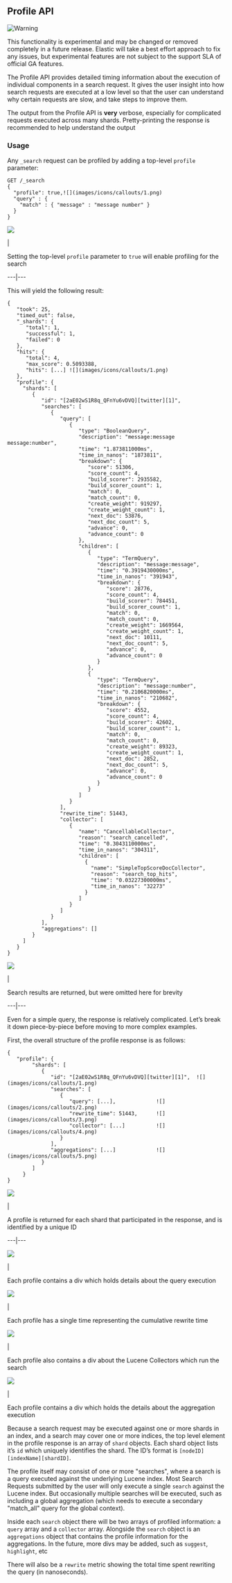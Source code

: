 ## Profile API

![Warning](images/icons/warning.png)

This functionality is experimental and may be changed or removed completely in a future release. Elastic will take a best effort approach to fix any issues, but experimental features are not subject to the support SLA of official GA features.

The Profile API provides detailed timing information about the execution of individual components in a search request. It gives the user insight into how search requests are executed at a low level so that the user can understand why certain requests are slow, and take steps to improve them.

The output from the Profile API is **very** verbose, especially for complicated requests executed across many shards. Pretty-printing the response is recommended to help understand the output

### Usage

Any `_search` request can be profiled by adding a top-level `profile` parameter:
    
    
    GET /_search
    {
      "profile": true,![](images/icons/callouts/1.png)
      "query" : {
        "match" : { "message" : "message number" }
      }
    }

![](images/icons/callouts/1.png)

| 

Setting the top-level `profile` parameter to `true` will enable profiling for the search   
  
---|---  
  
This will yield the following result:
    
    
    {
       "took": 25,
       "timed_out": false,
       "_shards": {
          "total": 1,
          "successful": 1,
          "failed": 0
       },
       "hits": {
          "total": 4,
          "max_score": 0.5093388,
          "hits": [...] ![](images/icons/callouts/1.png)
       },
       "profile": {
         "shards": [
            {
               "id": "[2aE02wS1R8q_QFnYu6vDVQ][twitter][1]",
               "searches": [
                  {
                     "query": [
                        {
                           "type": "BooleanQuery",
                           "description": "message:message message:number",
                           "time": "1.873811000ms",
                           "time_in_nanos": "1873811",
                           "breakdown": {
                              "score": 51306,
                              "score_count": 4,
                              "build_scorer": 2935582,
                              "build_scorer_count": 1,
                              "match": 0,
                              "match_count": 0,
                              "create_weight": 919297,
                              "create_weight_count": 1,
                              "next_doc": 53876,
                              "next_doc_count": 5,
                              "advance": 0,
                              "advance_count": 0
                           },
                           "children": [
                              {
                                 "type": "TermQuery",
                                 "description": "message:message",
                                 "time": "0.3919430000ms",
                                 "time_in_nanos": "391943",
                                 "breakdown": {
                                    "score": 28776,
                                    "score_count": 4,
                                    "build_scorer": 784451,
                                    "build_scorer_count": 1,
                                    "match": 0,
                                    "match_count": 0,
                                    "create_weight": 1669564,
                                    "create_weight_count": 1,
                                    "next_doc": 10111,
                                    "next_doc_count": 5,
                                    "advance": 0,
                                    "advance_count": 0
                                 }
                              },
                              {
                                 "type": "TermQuery",
                                 "description": "message:number",
                                 "time": "0.2106820000ms",
                                 "time_in_nanos": "210682",
                                 "breakdown": {
                                    "score": 4552,
                                    "score_count": 4,
                                    "build_scorer": 42602,
                                    "build_scorer_count": 1,
                                    "match": 0,
                                    "match_count": 0,
                                    "create_weight": 89323,
                                    "create_weight_count": 1,
                                    "next_doc": 2852,
                                    "next_doc_count": 5,
                                    "advance": 0,
                                    "advance_count": 0
                                 }
                              }
                           ]
                        }
                     ],
                     "rewrite_time": 51443,
                     "collector": [
                        {
                           "name": "CancellableCollector",
                           "reason": "search_cancelled",
                           "time": "0.3043110000ms",
                           "time_in_nanos": "304311",
                           "children": [
                             {
                               "name": "SimpleTopScoreDocCollector",
                               "reason": "search_top_hits",
                               "time": "0.03227300000ms",
                               "time_in_nanos": "32273"
                             }
                           ]
                        }
                     ]
                  }
               ],
               "aggregations": []
            }
         ]
       }
    }

![](images/icons/callouts/1.png)

| 

Search results are returned, but were omitted here for brevity   
  
---|---  
  
Even for a simple query, the response is relatively complicated. Let’s break it down piece-by-piece before moving to more complex examples.

First, the overall structure of the profile response is as follows:
    
    
    {
       "profile": {
            "shards": [
               {
                  "id": "[2aE02wS1R8q_QFnYu6vDVQ][twitter][1]",  ![](images/icons/callouts/1.png)
                  "searches": [
                     {
                        "query": [...],             ![](images/icons/callouts/2.png)
                        "rewrite_time": 51443,      ![](images/icons/callouts/3.png)
                        "collector": [...]          ![](images/icons/callouts/4.png)
                     }
                  ],
                  "aggregations": [...]             ![](images/icons/callouts/5.png)
               }
            ]
         }
    }

![](images/icons/callouts/1.png)

| 

A profile is returned for each shard that participated in the response, and is identified by a unique ID   
  
---|---  
  
![](images/icons/callouts/2.png)

| 

Each profile contains a div which holds details about the query execution   
  
![](images/icons/callouts/3.png)

| 

Each profile has a single time representing the cumulative rewrite time   
  
![](images/icons/callouts/4.png)

| 

Each profile also contains a div about the Lucene Collectors which run the search   
  
![](images/icons/callouts/5.png)

| 

Each profile contains a div which holds the details about the aggregation execution   
  
Because a search request may be executed against one or more shards in an index, and a search may cover one or more indices, the top level element in the profile response is an array of `shard` objects. Each shard object lists it’s `id` which uniquely identifies the shard. The ID’s format is `[nodeID][indexName][shardID]`.

The profile itself may consist of one or more "searches", where a search is a query executed against the underlying Lucene index. Most Search Requests submitted by the user will only execute a single `search` against the Lucene index. But occasionally multiple searches will be executed, such as including a global aggregation (which needs to execute a secondary "match_all" query for the global context).

Inside each `search` object there will be two arrays of profiled information: a `query` array and a `collector` array. Alongside the `search` object is an `aggregations` object that contains the profile information for the aggregations. In the future, more divs may be added, such as `suggest`, `highlight`, etc

There will also be a `rewrite` metric showing the total time spent rewriting the query (in nanoseconds).
